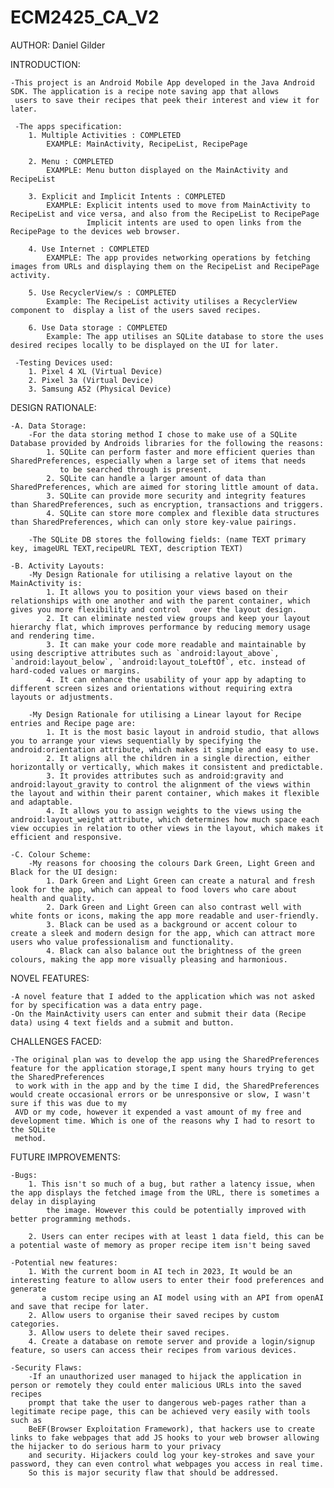 # ECM2425_CA_V2

AUTHOR: Daniel Gilder

INTRODUCTION:

    -This project is an Android Mobile App developed in the Java Android SDK. The application is a recipe note saving app that allows
     users to save their recipes that peek their interest and view it for later.

     -The apps specification:
        1. Multiple Activities : COMPLETED
            EXAMPLE: MainActivity, RecipeList, RecipePage

        2. Menu : COMPLETED
            EXAMPLE: Menu button displayed on the MainActivity and RecipeList

        3. Explicit and Implicit Intents : COMPLETED
            EXAMPLE: Explicit intents used to move from MainActivity to RecipeList and vice versa, and also from the RecipeList to RecipePage
                     Implicit intents are used to open links from the RecipePage to the devices web browser.

        4. Use Internet : COMPLETED
            EXAMPLE: The app provides networking operations by fetching images from URLs and displaying them on the RecipeList and RecipePage activity.

        5. Use RecyclerView/s : COMPLETED
            Example: The RecipeList activity utilises a RecyclerView component to  display a list of the users saved recipes.

        6. Use Data storage : COMPLETED
            Example: The app utilises an SQLite database to store the uses desired recipes locally to be displayed on the UI for later.

     -Testing Devices used:
        1. Pixel 4 XL (Virtual Device)
        2. Pixel 3a (Virtual Device)
        3. Samsung A52 (Physical Device)

DESIGN RATIONALE:

    -A. Data Storage:
        -For the data storing method I chose to make use of a SQLite Database provided by Androids libraries for the following the reasons:
            1. SQLite can perform faster and more efficient queries than SharedPreferences, especially when a large set of items that needs
               to be searched through is present.
            2. SQLite can handle a larger amount of data than SharedPreferences, which are aimed for storing little amount of data.
            3. SQLite can provide more security and integrity features than SharedPreferences, such as encryption, transactions and triggers.
            4. SQLite can store more complex and flexible data structures than SharedPreferences, which can only store key-value pairings.

        -The SQLite DB stores the following fields: (name TEXT primary key, imageURL TEXT,recipeURL TEXT, description TEXT)

    -B. Activity Layouts:
        -My Design Rationale for utilising a relative layout on the MainActivity is:
            1. It allows you to position your views based on their relationships with one another and with the parent container, which gives you more flexibility and control   over the layout design.
            2. It can eliminate nested view groups and keep your layout hierarchy flat, which improves performance by reducing memory usage and rendering time.
            3. It can make your code more readable and maintainable by using descriptive attributes such as `android:layout_above`, `android:layout_below`, `android:layout_toLeftOf`, etc. instead of hard-coded values or margins.
            4. It can enhance the usability of your app by adapting to different screen sizes and orientations without requiring extra layouts or adjustments.

        -My Design Rationale for utilising a Linear layout for Recipe entries and Recipe page are:
            1. It is the most basic layout in android studio, that allows you to arrange your views sequentially by specifying the android:orientation attribute, which makes it simple and easy to use.
            2. It aligns all the children in a single direction, either horizontally or vertically, which makes it consistent and predictable.
            3. It provides attributes such as android:gravity and android:layout_gravity to control the alignment of the views within the layout and within their parent container, which makes it flexible and adaptable.
            4. It allows you to assign weights to the views using the android:layout_weight attribute, which determines how much space each view occupies in relation to other views in the layout, which makes it efficient and responsive.

    -C. Colour Scheme:
        -My reasons for choosing the colours Dark Green, Light Green and Black for the UI design:
            1. Dark Green and Light Green can create a natural and fresh look for the app, which can appeal to food lovers who care about health and quality.
            2. Dark Green and Light Green can also contrast well with white fonts or icons, making the app more readable and user-friendly.
            3. Black can be used as a background or accent colour to create a sleek and modern design for the app, which can attract more users who value professionalism and functionality.
            4. Black can also balance out the brightness of the green colours, making the app more visually pleasing and harmonious.

NOVEL FEATURES:

    -A novel feature that I added to the application which was not asked for by specification was a data entry page.
    -On the MainActivity users can enter and submit their data (Recipe data) using 4 text fields and a submit and button.

CHALLENGES FACED:

    -The original plan was to develop the app using the SharedPreferences feature for the application storage,I spent many hours trying to get the SharedPreferences
     to work with in the app and by the time I did, the SharedPreferences would create occasional errors or be unresponsive or slow, I wasn't sure if this was due to my
     AVD or my code, however it expended a vast amount of my free and development time. Which is one of the reasons why I had to resort to the SQLite
     method.

FUTURE IMPROVEMENTS:

    -Bugs:
        1. This isn't so much of a bug, but rather a latency issue, when the app displays the fetched image from the URL, there is sometimes a delay in displaying
            the image. However this could be potentially improved with better programming methods.

        2. Users can enter recipes with at least 1 data field, this can be a potential waste of memory as proper recipe item isn't being saved

    -Potential new features:
        1. With the current boom in AI tech in 2023, It would be an interesting feature to allow users to enter their food preferences and generate
           a custom recipe using an AI model using with an API from openAI and save that recipe for later.
        2. Allow users to organise their saved recipes by custom categories.
        3. Allow users to delete their saved recipes.
        4. Create a database on remote server and provide a login/signup feature, so users can access their recipes from various devices.

    -Security Flaws:
        -If an unauthorized user managed to hijack the application in person or remotely they could enter malicious URLs into the saved recipes
        prompt that take the user to dangerous web-pages rather than a legitimate recipe page, this can be achieved very easily with tools such as
        BeEF(Browser Exploitation Framework), that hackers use to create links to fake webpages that add JS hooks to your web browser allowing the hijacker to do serious harm to your privacy
        and security. Hijackers could log your key-strokes and save your password, they can even control what webpages you access in real time.
        So this is major security flaw that should be addressed.
